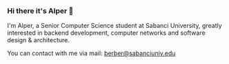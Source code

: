 ### Hi there it's Alper 👋
I'm Alper, a Senior Computer Science student at Sabanci University, greatly interested in backend development, computer networks and software design & architecture.

You can contact with me via
mail: berber@sabanciuniv.edu
